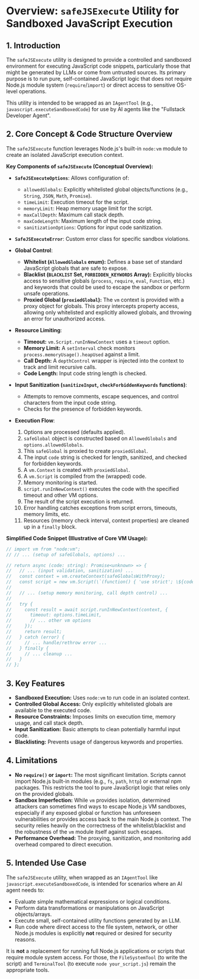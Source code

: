 # Overview: `safeJSExecute` Utility for Sandboxed JavaScript Execution

## 1. Introduction

The `safeJSExecute` utility is designed to provide a controlled and sandboxed environment for executing JavaScript code snippets, particularly those that might be generated by LLMs or come from untrusted sources. Its primary purpose is to run pure, self-contained JavaScript logic that does not require Node.js module system (`require`/`import`) or direct access to sensitive OS-level operations.

This utility is intended to be wrapped as an `IAgentTool` (e.g., `javascript.executeSandboxedCode`) for use by AI agents like the "Fullstack Developer Agent".

## 2. Core Concept & Code Structure Overview

The `safeJSExecute` function leverages Node.js's built-in `node:vm` module to create an isolated JavaScript execution context.

**Key Components of `safeJSExecute` (Conceptual Overview):**

*   **`SafeJSExecuteOptions`**: Allows configuration of:
    *   `allowedGlobals`: Explicitly whitelisted global objects/functions (e.g., `String`, `JSON`, `Math`, `Promise`).
    *   `timeLimit`: Execution timeout for the script.
    *   `memoryLimit`: Heap memory usage limit for the script.
    *   `maxCallDepth`: Maximum call stack depth.
    *   `maxCodeLength`: Maximum length of the input code string.
    *   `sanitizationOptions`: Options for input code sanitization.

*   **`SafeJSExecuteError`**: Custom error class for specific sandbox violations.

*   **Global Control**:
    *   **Whitelist (`AllowedGlobals` enum):** Defines a base set of standard JavaScript globals that are safe to expose.
    *   **Blacklist (`BLACKLIST` Set, `FORBIDDEN_KEYWORDS` Array):** Explicitly blocks access to sensitive globals (`process`, `require`, `eval`, `Function`, etc.) and keywords that could be used to escape the sandbox or perform unsafe operations.
    *   **Proxied Global (`proxiedGlobal`):** The `vm` context is provided with a proxy object for globals. This proxy intercepts property access, allowing only whitelisted and explicitly allowed globals, and throwing an error for unauthorized access.

*   **Resource Limiting**:
    *   **Timeout:** `vm.Script.runInNewContext` uses a `timeout` option.
    *   **Memory Limit:** A `setInterval` check monitors `process.memoryUsage().heapUsed` against a limit.
    *   **Call Depth:** A `depthControl` wrapper is injected into the context to track and limit recursive calls.
    *   **Code Length:** Input code string length is checked.

*   **Input Sanitization (`sanitizeInput`, `checkForbiddenKeywords` functions)**:
    *   Attempts to remove comments, escape sequences, and control characters from the input code string.
    *   Checks for the presence of forbidden keywords.

*   **Execution Flow**:
    1.  Options are processed (defaults applied).
    2.  `safeGlobal` object is constructed based on `AllowedGlobals` and `options.allowedGlobals`.
    3.  This `safeGlobal` is proxied to create `proxiedGlobal`.
    4.  The input `code` string is checked for length, sanitized, and checked for forbidden keywords.
    5.  A `vm.Context` is created with `proxiedGlobal`.
    6.  A `vm.Script` is compiled from the (wrapped) code.
    7.  Memory monitoring is started.
    8.  `script.runInNewContext()` executes the code with the specified timeout and other VM options.
    9.  The result of the script execution is returned.
    10. Error handling catches exceptions from script errors, timeouts, memory limits, etc.
    11. Resources (memory check interval, context properties) are cleaned up in a `finally` block.

**Simplified Code Snippet (Illustrative of Core VM Usage):**
```javascript
// import vm from "node:vm";
// // ... (setup of safeGlobals, options) ...

// return async (code: string): Promise<unknown> => {
//   // ... (input validation, sanitization) ...
//   const context = vm.createContext(safeGlobalsWithProxy);
//   const script = new vm.Script(\`(function() { 'use strict'; \${code} })();\`);
//
//   // ... (setup memory monitoring, call depth control) ...
//
//   try {
//     const result = await script.runInNewContext(context, {
//       timeout: options.timeLimit,
//       // ... other vm options
//     });
//     return result;
//   } catch (error) {
//     // ... handle/rethrow error ...
//   } finally {
//     // ... cleanup ...
//   }
// };
```

## 3. Key Features

*   **Sandboxed Execution:** Uses `node:vm` to run code in an isolated context.
*   **Controlled Global Access:** Only explicitly whitelisted globals are available to the executed code.
*   **Resource Constraints:** Imposes limits on execution time, memory usage, and call stack depth.
*   **Input Sanitization:** Basic attempts to clean potentially harmful input code.
*   **Blacklisting:** Prevents usage of dangerous keywords and properties.

## 4. Limitations

*   **No `require()` or `import`:** The most significant limitation. Scripts cannot import Node.js built-in modules (e.g., `fs`, `path`, `http`) or external npm packages. This restricts the tool to pure JavaScript logic that relies only on the provided globals.
*   **Sandbox Imperfection:** While `vm` provides isolation, determined attackers can sometimes find ways to escape Node.js VM sandboxes, especially if any exposed global or function has unforeseen vulnerabilities or provides access back to the main Node.js context. The security relies heavily on the correctness of the whitelist/blacklist and the robustness of the `vm` module itself against such escapes.
*   **Performance Overhead:** The proxying, sanitization, and monitoring add overhead compared to direct execution.

## 5. Intended Use Case

The `safeJSExecute` utility, when wrapped as an `IAgentTool` like `javascript.executeSandboxedCode`, is intended for scenarios where an AI agent needs to:
*   Evaluate simple mathematical expressions or logical conditions.
*   Perform data transformations or manipulations on JavaScript objects/arrays.
*   Execute small, self-contained utility functions generated by an LLM.
*   Run code where direct access to the file system, network, or other Node.js modules is explicitly **not** required or desired for security reasons.

It is **not** a replacement for running full Node.js applications or scripts that require module system access. For those, the `FileSystemTool` (to write the script) and `TerminalTool` (to execute `node your_script.js`) remain the appropriate tools.
